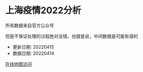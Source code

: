# 上海疫情2022分析

所有数据来自官方公众号

但是不保证处理的过程绝对没错，也就是说，中间数据是可能有错的

- 更新日期: 20220415
- 数据日期: 20220414

[在线地图访问](https://qhduan.github.io/sh-cov/)
